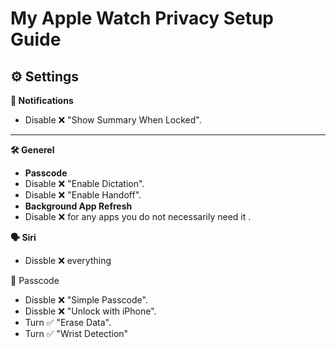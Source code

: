 # My Apple Watch Privacy Setup Guide

## ⚙️ Settings

**🔔 Notifications**

- Disable ❌ "Show Summary When Locked".

---

**🛠️ Generel**

- **Passcode**
- Disable ❌ "Enable Dictation".
- Disable ❌ "Enable Handoff".
- **Background App Refresh**
- Disable ❌ for any apps you do not necessarily need it .

**🗣️ Siri**

- Dissble ❌ everything

🔐 Passcode

- Dissble ❌ "Simple Passcode".
- Dissble ❌ "Unlock with iPhone".
- Turn ✅ "Erase Data".
- Turn ✅ "Wrist Detection"
